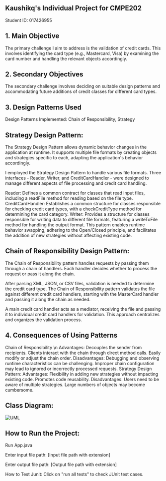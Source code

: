 ## Kaushikq's Individual Project for CMPE202

Student ID: 017426955

## 1. Main Objective
The primary challenge I aim to address is the validation of credit cards. This involves identifying the card type (e.g., Mastercard, Visa) by examining the card number and handling the relevant objects accordingly.

## 2. Secondary Objectives
The secondary challenge involves deciding on suitable design patterns and accommodating future additions of credit classes for different card types.

## 3. Design Patterns Used
Design Patterns Implemented: Chain of Responsibility, Strategy

## Strategy Design Pattern:
The Strategy Design Pattern allows dynamic behavior changes in the application at runtime. It supports multiple file formats by creating objects and strategies specific to each, adapting the application's behavior accordingly.

I employed the Strategy Design Pattern to handle various file formats. Three interfaces - Reader, Writer, and CreditCardHandler - were designed to manage different aspects of file processing and credit card handling.

Reader: Defines a common contract for classes that read input files, including a readFile method for reading based on the file type.
CreditCardHandler: Establishes a common structure for classes responsible for checking credit card types, with a checkCreditType method for determining the card category.
Writer: Provides a structure for classes responsible for writing data to different file formats, featuring a writeToFile method for handling the output format.
This pattern enables runtime behavior swapping, adhering to the Open/Closed principle, and facilitates the addition of new strategies without affecting existing code.

## Chain of Responsibility Design Pattern:
The Chain of Responsibility pattern handles requests by passing them through a chain of handlers. Each handler decides whether to process the request or pass it along the chain.

After parsing XML, JSON, or CSV files, validation is needed to determine the credit card type. The Chain of Responsibility pattern validates the file against different credit card handlers, starting with the MasterCard handler and passing it along the chain as needed.

A main credit card handler acts as a mediator, receiving the file and passing it to individual credit card handlers for validation. This approach centralizes and organizes the validation process.

## 4. Consequences of Using Patterns
Chain of Responsibility \n
Advantages:
Decouples the sender from recipients.
Clients interact with the chain through direct method calls.
Easily modify or adjust the chain order.
Disadvantages:
Debugging and observing runtime characteristics can be challenging.
Improper chain configuration may lead to ignored or incorrectly processed requests.
Strategy Design Pattern:
Advantages:
Flexibility in adding new strategies without impacting existing code.
Promotes code reusability.
Disadvantages:
Users need to be aware of multiple strategies.
Large numbers of objects may become cumbersome.

## Class Diagram:
![UML](https://github.com/gopinathsjsu/individual-project-kaushikqr/assets/46593242/7292baff-7694-4389-a9e1-e2bfaedaf855)

## How to Run the Project:
Run App.java

Enter input file path: [Input file path with extension]

Enter output file path: [Output file path with extension]

How to Test Junit:
Click on "run all tests" to check JUnit test cases.
